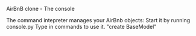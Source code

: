 AirBnB clone - The console

The command intepreter manages your AirBnb objects:
    Start it by running console.py
    Type in commands to use it.
    "create BaseModel"
